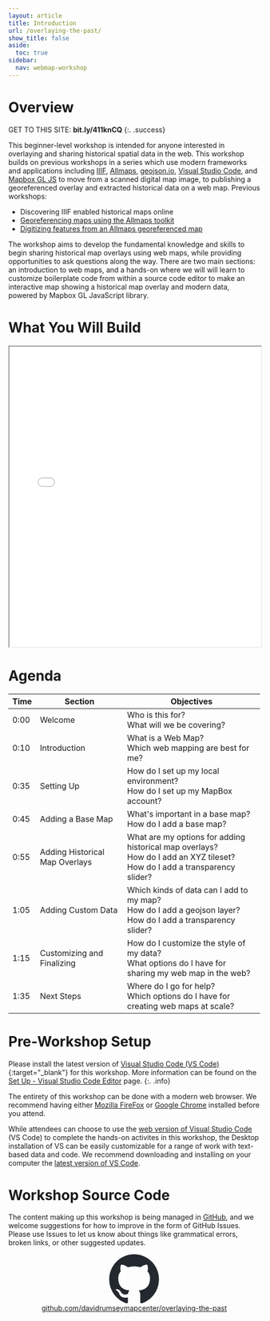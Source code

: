 ```yaml
---
layout: article
title: Introduction
url: /overlaying-the-past/
show_title: false
aside:
  toc: true
sidebar:
  nav: webmap-workshop
---
```


# Overview

GET TO THIS SITE: **bit.ly/411knCQ**
{:. .success}

This beginner-level workshop is intended for anyone interested in overlaying and sharing historical spatial data in the web. This workshop builds on previous workshops in a series which use modern frameworks and applications including [IIIF](https://iiif.io/), [Allmaps](https://allmaps.org/), [geojson.io](https://geojson.io), [Visual Studio Code](https://code.visualstudio.com/), and [Mapbox GL JS](https://docs.mapbox.com/mapbox-gl-js/guides) to move from a scanned digital map image, to publishing a georeferenced overlay and extracted historical data on a web map. Previous workshops:

- Discovering IIIF enabled historical maps online
- [Georeferencing maps using the Allmaps toolkit](https://sites.google.com/stanford.edu/georeferencingwithallmaps/home)
- [Digitizing features from an Allmaps georeferenced map](https://github.com/StanfordGeospatialCenter/Digitizing-features-from-an-allmaps-georeferenced-map)

The workshop aims to develop the fundamental knowledge and skills to begin sharing historical map overlays using web maps, while providing opportunities to ask questions along the way. There are two main sections: an introduction to web maps, and a hands-on where we will will learn to customize boilerplate code from within a source code editor to make an interactive map showing a historical map overlay and modern data, powered by Mapbox GL JavaScript library.

# What You Will Build

 <iframe height="600px" width="100%" src="/overlaying-the-past/maps/map04.html" title="Example webmap with historical map overlay"></iframe>

# Agenda

| Time | Section                        | Objectives                                                                                                                     |
| ---- | ------------------------------ | ------------------------------------------------------------------------------------------------------------------------------ |
| 0:00 | Welcome                        | Who is this for?<br>What will we be covering?                                                                                  |
| 0:10 | Introduction                   | What is a Web Map?<br>Which web mapping are best for me?                                                                       |
| 0:35 | Setting Up                     | How do I set up my local environment?<br>How do I set up my MapBox account?                                                    |
| 0:45 | Adding a Base Map              | What's important in a base map?<br>How do I add a base map?                                                                    |
| 0:55 | Adding Historical Map Overlays | What are my options for adding historical map overlays?<br>How do I add an XYZ tileset?<br>How do I add a transparency slider? |
| 1:05 | Adding Custom Data             | Which kinds of data can I add to my map?<br>How do I add a geojson layer?<br>How do I add a transparency slider?               |
| 1:15 | Customizing and Finalizing     | How do I customize the style of my data?<br>What options do I have for sharing my web map in the web?                          |
| 1:35 | Next Steps                     | Where do I go for help?<br>Which options do I have for creating web maps at scale?                                             |

# Pre-Workshop Setup

Please install the latest version of [Visual Studio Code (VS Code)](https://code.visualstudio.com/){:target="\_blank"} for this workshop. More information can be found on the [Set Up - Visual Studio Code Editor](./setting-up/vs-code-editor/) page.
{:. .info}

The entirety of this workshop can be done with a modern web browser. We recommend having either [Mozilla FireFox](https://www.firefox.com/en-US/) or [Google Chrome](https://www.google.com/chrome/) installed before you attend.

While attendees can choose to use the [web version of Visual Studio Code](https://vscode.dev/) (VS Code) to complete the hands-on activites in this workshop, the Desktop installation of VS can be easily customizable for a range of work with text-based data and code. We recommend downloading and installing on your computer the [latest version of VS Code](https://code.visualstudio.com/).

<!-- You will need to arrived prepared for the workshop by:

1. Installing and configuring Visual Studio Code
2. Setting up your free MapBox account
3. Creating a free GitHub account

Each of these steps is detailed in the [Setting Up](/overlaying-the-past/setting-up/) section.-->

# Workshop Source Code

The content making up this workshop is being managed in [GitHub](https://github.com/), and we welcome suggestions for how to improve in the form of GitHub Issues. Please use Issues to let us know about things like grammatical errors, broken links, or other suggested updates.

<div style="text-align: center;">
  <a href="https://github.com/davidrumseymapcenter/overlaying-the-past" target="_blank" style="display: inline-block; width: 100px;">
    <svg xmlns="http://www.w3.org/2000/svg" viewBox="0 0 98 96" width="100" height="100">
      <path fill-rule="evenodd" clip-rule="evenodd" d="M48.854 0C21.839 0 0 22 0 49.217c0 21.756 13.993 40.172 33.405 46.69 2.427.49 3.316-1.059 3.316-2.362 0-1.141-.08-5.052-.08-9.127-13.59 2.934-16.42-5.867-16.42-5.867-2.184-5.704-5.42-7.17-5.42-7.17-4.448-3.015.324-3.015.324-3.015 4.934.326 7.523 5.052 7.523 5.052 4.367 7.496 11.404 5.378 14.235 4.074.404-3.178 1.699-5.378 3.074-6.6-10.839-1.141-22.243-5.378-22.243-24.283 0-5.378 1.94-9.778 5.014-13.2-.485-1.222-2.184-6.275.486-13.038 0 0 4.125-1.304 13.426 5.052a46.97 46.97 0 0 1 12.214-1.63c4.125 0 8.33.571 12.213 1.63 9.302-6.356 13.427-5.052 13.427-5.052 2.67 6.763.97 11.816.485 13.038 3.155 3.422 5.015 7.822 5.015 13.2 0 18.905-11.404 23.06-22.324 24.283 1.78 1.548 3.316 4.481 3.316 9.126 0 6.6-.08 11.897-.08 13.526 0 1.304.89 2.853 3.316 2.364 19.412-6.52 33.405-24.935 33.405-46.691C97.707 22 75.788 0 48.854 0z" fill="#24292f"/>
    </svg>
  </a>
</div>
<div style="text-align: center;">
    <a href="https://github.com/davidrumseymapcenter/overlaying-the-past" target="_blank">github.com/davidrumseymapcenter/overlaying-the-past</a>
</div>
